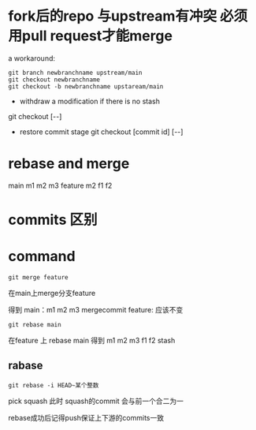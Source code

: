 # fork后的repo 与upstream有冲突 必须用pull request才能merge
a workaround:  
```
git branch newbranchname upstream/main
git checkout newbranchname
git checkout -b newbranchname upstaream/main
```
* withdraw a modification if there is no stash  

git checkout [--] <paths>
* restore commit stage
git checkout [commit id] [--] <paths>


# rebase and merge
main m1 m2 m3
feature m2 f1 f2
# commits 区别
# command 
```git
git merge feature
```
在main上merge分支feature

得到
main：m1 m2 m3 mergecommit
feature: 应该不变

```git
git rebase main
```
在feature 上 rebase main
得到  m1 m2 m3 f1 f2
stash
## rabase 
```git
git rebase -i HEAD~某个整数
```
pick
squash
此时 squash的commit 会与前一个合二为一

rebase成功后记得push保证上下游的commits一致  
